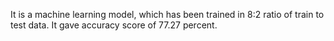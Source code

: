 It is a machine learning model, which has been trained in 8:2 ratio of train to test data. It gave accuracy score of 77.27 percent.
